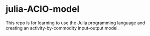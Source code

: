 # julia-ACIO-model
This repo is for learning to use the Julia programming language and creating an activity-by-commodity input-output model.
